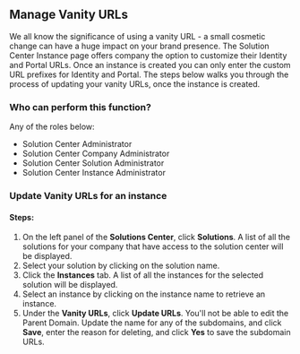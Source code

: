 ## Manage Vanity URLs
We all know the significance of using a vanity URL - a small cosmetic change can have a huge impact on your brand presence. The Solution Center Instance page offers company the option to customize their Identity and Portal URLs. Once an instance is created you can only enter the custom URL prefixes for Identity and Portal. The steps below walks you through the process of updating your vanity URLs, once the instance is created.

### Who can perform this function?
Any of the roles below:
* Solution Center Administrator
* Solution Center Company Administrator
* Solution Center Solution Administrator
* Solution Center Instance Administrator

### Update Vanity URLs for an instance
#### Steps:
1. On the left panel of the **Solutions Center**, click **Solutions**. A list of all the solutions for your company that have access to the solution center will be displayed.
2. Select your solution by clicking on the solution name.
3. Click the **Instances** tab. A list of all the instances for the selected solution will be displayed.
4. Select an instance by clicking on the instance name to retrieve an instance.
5. Under the **Vanity URLs**, click **Update URLs**. You'll not be able to edit the Parent Domain. Update the name for any of the subdomains, and click **Save**, enter the reason for deleting, and click **Yes** to save the subdomain URLs.
